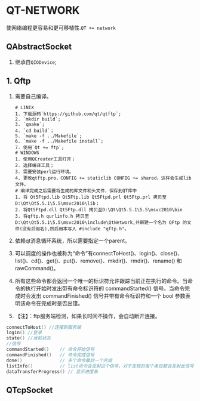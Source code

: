 # QT-NETWORK


使网络编程更容易和更可移植性.`QT += network`

## QAbstractSocket

1. 继承自`QIODevice`;

## 1. Qftp

1. 需要自己编译。

    ```shell
    # LINIX
    1. 下载源码`https://github.com/qt/qtftp`;
    2. `mkdir build`;
    3. `qmake`;
    4. `cd build`；
    5. `make -f ../Makefile`;
    6. `make -f ../Makefile install`;
    7. 使用`Qt += ftp`;
    # WINDOWS
    1. 使用QCreater工具打开；
    2. 选择编译工具；
    3. 需要安装perl运行环境。
    4. 更改qtftp.pro，CONFIG += staticlib CONFIG += shared，这样会生成lib文件。
    # 编译完成之后需要将生成的库文件和头文件，保存到QT库中
    1. 将 Qt5Ftpd.lib Qt5Ftp.lib Qt5Ftpd.prl Qt5Ftp.prl 拷贝至 D:\Qt\Qt5.5.1\5.5\msvc2010\lib；
    2. 将Qt5Ftpd.dll Qt5Ftp.dll 拷贝至D:\Qt\Qt5.5.1\5.5\msvc2010\bin 
    3. 将qftp.h qurlinfo.h 拷贝至 D:\Qt\Qt5.5.1\5.5\msvc2010\include\QtNetwork,并新建一个名为 QFtp 的文件(没有后缀名),然后用本写入 #include "qftp.h"。
    ```

2. 依赖qt消息循环系统，所以需要指定一个parent。
3. 可以调度的操作也被称为“命令”有connectToHost()、login()、close()、list()、cd()、get()、put()、remove()、mkdir()、rmdir()、rename() 和 rawCommand()。
4. 所有这些命令都会返回一个唯一的标识符允许跟踪当前正在执行的命令。当命令的执行开始时发出带有命令标识符的 commandStarted() 信号。当命令完成时会发出 commandFinished() 信号并带有命令标识符和一个 bool 参数表明该命令在完成时是否出错。
5. 【注】：ftp服务端检测，如果长时间不操作，会自动断开连接。

```c++
connectToHost() //连接到服务端
login() //登录
state() //当前状态
//信号
commandStarted()    // 命令开始信号
commandFinished()   // 命令完成信号
done()              // 多个命令最后一个完成
listInfo()          // list命令会发射这个信号，对于发现的每个条目都会发射此信号
dataTransferProgress() // 显示进度条
```

## QTcpSocket
